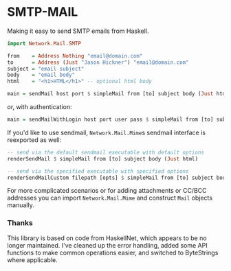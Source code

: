 SMTP-MAIL
=========

Making it easy to send SMTP emails from Haskell.

```haskell
import Network.Mail.SMTP

from    = Address Nothing "email@domain.com"
to      = Address (Just "Jason Hickner") "email@domain.com"
subject = "email subject"
body    = "email body"
html    = "<h1>HTML</h1>" -- optional html body

main = sendMail host port $ simpleMail from [to] subject body (Just html)
```

or, with authentication:

```haskell
main = sendMailWithLogin host port user pass $ simpleMail from [to] subject body (Just html)
```

If you'd like to use sendmail, ```Network.Mail.Mime```s sendmail interface is
reexported as well:

```haskell
-- send via the default sendmail executable with default options
renderSendMail $ simpleMail from [to] subject body (Just html)

-- send via the specified executable with specified options
renderSendMailCustom filepath [opts] $ simpleMail from [to] subject body (Just html)
```

For more complicated scenarios or for adding attachments or CC/BCC
addresses you can import ```Network.Mail.Mime``` and construct ```Mail```
objects manually.


### Thanks

This library is based on code from HaskellNet, which appears to be no longer
maintained. I've cleaned up the error handling, added some API functions to
make common operations easier, and switched to ByteStrings where applicable.
